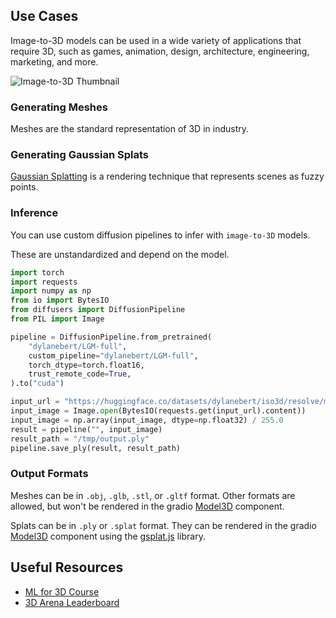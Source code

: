 ## Use Cases

Image-to-3D models can be used in a wide variety of applications that require 3D, such as games, animation, design, architecture, engineering, marketing, and more.

![Image-to-3D Thumbnail](https://huggingface.co/datasets/huggingfacejs/tasks/resolve/main/image-to-3d/image-to-3d-thumbnail.png)

### Generating Meshes

Meshes are the standard representation of 3D in industry.

### Generating Gaussian Splats

[Gaussian Splatting](https://huggingface.co/blog/gaussian-splatting) is a rendering technique that represents scenes as fuzzy points.

### Inference

You can use custom diffusion pipelines to infer with `image-to-3D` models.

These are unstandardized and depend on the model.

```python
import torch
import requests
import numpy as np
from io import BytesIO
from diffusers import DiffusionPipeline
from PIL import Image

pipeline = DiffusionPipeline.from_pretrained(
    "dylanebert/LGM-full",
    custom_pipeline="dylanebert/LGM-full",
    torch_dtype=torch.float16,
    trust_remote_code=True,
).to("cuda")

input_url = "https://huggingface.co/datasets/dylanebert/iso3d/resolve/main/jpg@512/a_cat_statue.jpg"
input_image = Image.open(BytesIO(requests.get(input_url).content))
input_image = np.array(input_image, dtype=np.float32) / 255.0
result = pipeline("", input_image)
result_path = "/tmp/output.ply"
pipeline.save_ply(result, result_path)
```

### Output Formats

Meshes can be in `.obj`, `.glb`, `.stl`, or `.gltf` format. Other formats are allowed, but won't be rendered in the gradio [Model3D](https://www.gradio.app/docs/gradio/model3d) component.

Splats can be in `.ply` or `.splat` format. They can be rendered in the gradio [Model3D](https://www.gradio.app/docs/gradio/model3d) component using the [gsplat.js](https://github.com/huggingface/gsplat.js) library.

## Useful Resources

- [ML for 3D Course](https://huggingface.co/learn/ml-for-3d-course)
- [3D Arena Leaderboard](https://huggingface.co/spaces/dylanebert/3d-arena)
